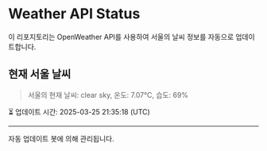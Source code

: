 
# Weather API Status

이 리포지토리는 OpenWeather API를 사용하여 서울의 날씨 정보를 자동으로 업데이트합니다.

## 현재 서울 날씨
> 서울의 현재 날씨: clear sky, 온도: 7.07°C, 습도: 69%

⏳ 업데이트 시간: 2025-03-25 21:35:18 (UTC)

---
자동 업데이트 봇에 의해 관리됩니다.
